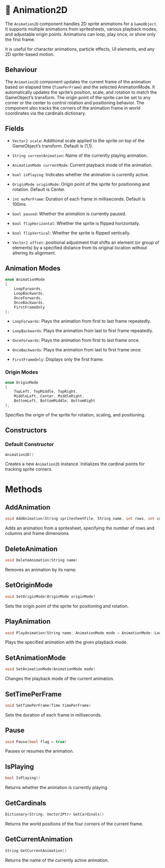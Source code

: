 # 🧩 Animation2D

The ```Animation2D``` component handles 2D sprite animations for a ```GameObject```. It supports multiple animations from spritesheets, various playback modes, and adjustable origin points. Animations can loop, play once, or show only the first frame.

It is useful for character animations, particle effects, UI elements, and any 2D sprite-based motion.

## Behaviour

The ```Animation2D``` component updates the current frame of the animation based on elapsed time (```TimePerFrame```) and the selected AnimationMode. It automatically updates the sprite’s position, scale, and rotation to match the GameObject’s transform. The origin point of the sprite can be set to any corner or the center to control rotation and positioning behavior. The component also tracks the corners of the animation frame in world coordinates via the cardinals dictionary.

## Fields

* ```Vector2 scale```: Additional scale applied to the sprite on top of the GameObject’s transform. Default is (1,1).

* ```String currentAnimation```: Name of the currently playing animation.

* ```AnimationMode currentMode```: Current playback mode of the animation.

* ```bool isPlaying```: Indicates whether the animation is currently active.

* ```OriginMode originMode```: Origin point of the sprite for positioning and rotation. Default is Center.

* ```int msPerFrame```: Duration of each frame in milliseconds. Default is 100ms.

* ```bool paused```: Whether the animation is currently paused.

* ```bool flipHorizontal```: Whether the sprite is flipped horizontally.

* ```bool flipVertical```: Whether the sprite is flipped vertically.

* ```Vector2 offset```: positional adjustment that shifts an element (or group of elements) by a specified distance from its original location without altering its alignment.

## Animation Modes
```cpp
enum AnimationMode
{
    LoopForwards,
    LoopBackwards,
    OnceForwards,
    OnceBackwards,
    FirstFrameOnly
};
```

* ```LoopForwards```: Plays the animation from first to last frame repeatedly.

* ```LoopBackwards```: Plays the animation from last to first frame repeatedly.

* ```OnceForwards```: Plays the animation from first to last frame once.

* ```OnceBackwards```: Plays the animation from last to first frame once.

* ```FirstFrameOnly```: Displays only the first frame.

### Origin Modes
```cpp
enum OriginMode
{
    TopLeft, TopMiddle, TopRight,
    MiddleLeft, Center, MiddleRight,
    BottomLeft, BottomMiddle, BottomRight
};
```

Specifies the origin of the sprite for rotation, scaling, and positioning.

## Constructors

### Default Constructor
```cpp
Animation2D()
```

Creates a new ```Animation2D``` instance. Initializes the cardinal points for tracking sprite corners.

# Methods

## AddAnimation
```cpp
void AddAnimation(String spritesheetFile, String name, int rows, int cols, int frameWidth, int frameHeight)
```

Adds an animation from a spritesheet, specifying the number of rows and columns and frame dimensions.

## DeleteAnimation
```cpp
void DeleteAnimation(String name)
```

Removes an animation by its name.

## SetOriginMode
```cpp
void SetOriginMode(OriginMode originMode)
```

Sets the origin point of the sprite for positioning and rotation.

## PlayAnimation
```cpp
void PlayAnimation(String name, AnimationMode mode = AnimationMode::LoopForwards)
```

Plays the specified animation with the given playback mode.

## SetAnimationMode
```cpp
void SetAnimationMode(AnimationMode mode)
```

Changes the playback mode of the current animation.

## SetTimePerFrame
```cpp
void SetTimePerFrame(Time timePerFrame)
```

Sets the duration of each frame in milliseconds.

## Pause
```cpp
void Pause(bool flag = true)
```

Pauses or resumes the animation.

## IsPlaying
```cpp
bool IsPlaying()
```

Returns whether the animation is currently playing.

## GetCardinals
```cpp
Dictionary<String, Vector2Ptr> GetCardinals()
```

Returns the world positions of the four corners of the current frame.

## GetCurrentAnimation
```cpp
String GetCurrentAnimation()
```

Returns the name of the currently active animation.